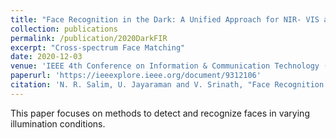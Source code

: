 ```yaml
---
title: "Face Recognition in the Dark: A Unified Approach for NIR- VIS and VIS- NIR Face Matching"
collection: publications
permalink: /publication/2020DarkFIR
excerpt: "Cross-spectrum Face Matching"
date: 2020-12-03
venue: 'IEEE 4th Conference on Information & Communication Technology (CICT)'
paperurl: 'https://ieeexplore.ieee.org/document/9312106'
citation: 'N. R. Salim, U. Jayaraman and V. Srinath, "Face Recognition in the Dark: A Unified Approach for NIR- VIS and VIS- NIR Face Matching," 2020 IEEE 4th Conference on Information & Communication Technology (CICT), 2020, pp. 1-12, doi: 10.1109/CICT51604.2020.9312106.'
---
```

This paper focuses on methods to detect and recognize faces in varying illumination conditions.
